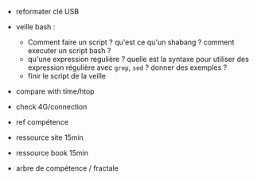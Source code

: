 
* reformater clé USB

* veille bash :
    * Comment faire un script ? qu'est ce qu'un shabang ? comment executer un script bash ? 
    * qu'une expression regulière ? quelle est la syntaxe pour utiliser des expression régulière avec `grep`, `sed` ? donner des exemples ?
    * finir le script de la veille

* compare with time/htop

* check 4G/connection

* ref compétence
* ressource site 15min
* ressource book 15min
* arbre de compétence / fractale
